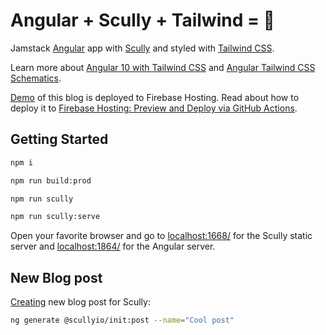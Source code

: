 # Angular + Scully + Tailwind = 🚀

Jamstack [Angular](https://angular.io) app with [Scully](https://scully.io) and styled with [Tailwind CSS](https://tailwindcss.com).

Learn more about [Angular 10 with Tailwind CSS](https://notiz.dev/blog/angular-10-with-tailwindcss) and [Angular Tailwind CSS Schematics](https://github.com/notiz-dev/ngx-tailwind).

[Demo](https://angular-scully-tailwindcss.web.app/blog) of this blog is deployed to Firebase Hosting. Read about how to deploy it to [Firebase Hosting: Preview and Deploy via GitHub Actions](https://notiz.dev/blog/firebase-hosting-preview-deploy).

## Getting Started

```bash
npm i

npm run build:prod

npm run scully

npm run scully:serve
```

Open your favorite browser and go to [localhost:1668/](http://localhost:1668/) for the Scully static server and [localhost:1864/](http://localhost:1864/) for the Angular server.

## New Blog post

[Creating](https://scully.io/docs/learn/create-a-blog/generate-new-blog-posts/) new blog post for Scully:

```bash
ng generate @scullyio/init:post --name="Cool post"
```
